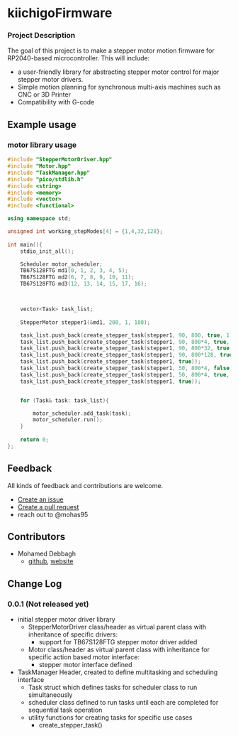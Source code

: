 # kiichigoFirmware

### Project Description
The goal of this project is to make a stepper motor motion firmware for RP2040-based microcontroller. This will include: 
- a user-friendly library for abstracting stepper motor control for major stepper motor drivers.
- Simple motion planning for synchronous multi-axis machines such as CNC or 3D Printer
- Compatibility with G-code

## Example usage
### motor library usage
```cpp
#include "StepperMotorDriver.hpp"
#include "Motor.hpp"
#include "TaskManager.hpp"
#include "pico/stdlib.h"
#include <string>
#include <memory>
#include <vector>
#include <functional>

using namespace std;

unsigned int working_stepModes[4] = {1,4,32,128};
 
int main(){
    stdio_init_all();

    Scheduler motor_scheduler;
    TB67S128FTG md1(0, 1, 2, 3, 4, 5);
    TB67S128FTG md2(6, 7, 8, 9, 10, 11);
    TB67S128FTG md3(12, 13, 14, 15, 17, 16);



    vector<Task> task_list;
    
    StepperMotor stepper1(&md1, 200, 1, 180);

    task_list.push_back(create_stepper_task(stepper1, 90, 800, true, 1));
    task_list.push_back(create_stepper_task(stepper1, 90, 800*4, true, 4));
    task_list.push_back(create_stepper_task(stepper1, 90, 800*32, true, 32));
    task_list.push_back(create_stepper_task(stepper1, 90, 800*128, true, 128));
    task_list.push_back(create_stepper_task(stepper1, true));
    task_list.push_back(create_stepper_task(stepper1, 50, 800*4, false, 4));
    task_list.push_back(create_stepper_task(stepper1, 50, 800*4, true, 4));
    task_list.push_back(create_stepper_task(stepper1, true));


    for (Task& task: task_list){

        motor_scheduler.add_task(task);
        motor_scheduler.run();
    }
    
    return 0;
};
```

## Feedback
All kinds of feedback and contributions are welcome.
- [Create an issue](https://github.com/mohas95/kiichigoFirmware/issues)
- [Create a pull request](https://github.com/mohas95/kiichigoFirmware/pulls)
- reach out to @mohas95

## Contributors
- Mohamed Debbagh
    - [github](https://github.com/mohas05/), [website](https://mohas95.github.io/)

## Change Log
### 0.0.1 (Not released yet)
- initial stepper motor driver library
    - StepperMotorDriver class/header as virtual parent class with inheritance of specific drivers:
        - support for TB67S128FTG stepper motor driver added
    - Motor class/header as virtual parent class with inheritance for specific action based motor interface:
        - stepper motor interface defined
- TaskManager Header, created to define multitasking and scheduling interface
    - Task struct which defines tasks for scheduler class to run simultaneously
    - scheduler class defined to run tasks until each are completed for sequential task operation 
    - utility functions for creating tasks for specific use cases
        - create_stepper_task()